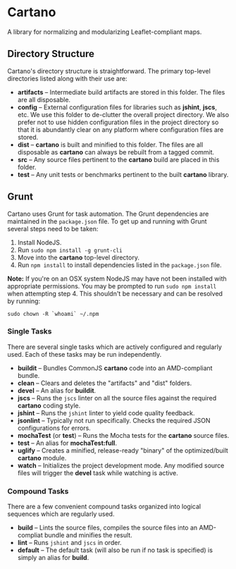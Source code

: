 # Cartano
A library for normalizing and modularizing Leaflet-compliant maps.


## Directory Structure
Cartano's directory structure is straightforward. The primary top-level
directories listed along with their use are:

* **artifacts** &ndash; Intermediate build artifacts are stored in this folder.
  The files are all disposable.
* **config** &ndash; External configuration files for libraries such as
  **jshint**, **jscs**, etc. We use this folder to de-clutter the overall
  project directory. We also prefer not to use hidden configuration files in the
  project directory so that it is abundantly clear on any platform where
  configuration files are stored.
* **dist** &ndash; **cartano** is built and minified to this folder. The files
  are all disposable as **cartano** can always be rebuilt from a tagged commit.
* **src** &ndash; Any source files pertinent to the **cartano** build are placed
  in this folder.
* **test** &ndash; Any unit tests or benchmarks pertinent to the built
  **cartano** library.


## Grunt
Cartano uses Grunt for task automation. The Grunt dependencies are maintained in
the `package.json` file. To get up and running with Grunt several steps need to
be taken:
  
  1. Install NodeJS.
  2. Run `sudo npm install -g grunt-cli`
  3. Move into the **cartano** top-level directory.
  4. Run `npm install` to install dependencies listed in the `package.json`
     file.

**Note:** If you're on an OSX system NodeJS may have not been installed with
appropriate permissions. You may be prompted to run `sudo npm install` when
attempting step 4. This shouldn't be necessary and can be resolved by running:

```sudo chown -R `whoami` ~/.npm```

### Single Tasks
There are several single tasks which are actively configured and regularly used.
Each of these tasks may be run independently.

  * **buildit** &ndash; Bundles CommonJS **cartano** code into an AMD-compliant
    bundle.
  * **clean** &ndash; Clears and deletes the "artifacts" and "dist" folders.
  * **devel** &ndash; An alias for **buildit**.
  * **jscs** &ndash; Runs the `jscs` linter on all the source files against the
    required **cartano** coding style.
  * **jshint** &ndash; Runs the `jshint` linter to yield code quality feedback.
  * **jsonlint** &ndash; Typically not run specifically. Checks the required
    JSON configurations for errors.
  * **mochaTest** (or **test**) &ndash; Runs the Mocha tests for the **cartano**
    source files.
  * **test** &ndash; An alias for **mochaTest:full**.
  * **uglify** &ndash; Creates a minified, release-ready "binary" of the
    optimized/built **cartano** module.
  * **watch** &ndash; Initializes the project development mode. Any modified
    source files will trigger the **devel** task while watching is active.


### Compound Tasks
There are a few convenient compound tasks organized into logical sequences which
are regularly used.

  * **build** &ndash; Lints the source files, compiles the source files into an
    AMD-compliat bundle and minifies the result.
  * **lint** &ndash; Runs `jshint` and `jscs` in order.
  * **default** &ndash; The default task (will also be run if no task is
    specified) is simply an alias for **build**.
